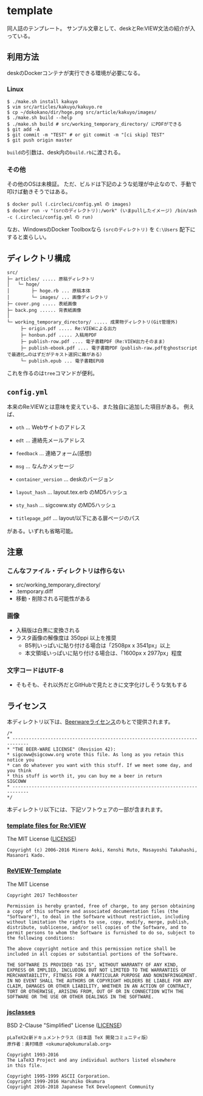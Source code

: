 # template
同人誌のテンプレート。
サンプル文章として、deskとRe:VIEW文法の紹介が入っている。


## 利用方法
deskのDockerコンテナが実行できる環境が必要になる。

### Linux
```
$ ./make.sh install kakuyo
$ vim src/articles/kakuyo/kakuyo.re
$ cp ~/dokokano/dir/hoge.png src/article/kakuyo/images/
$ ./make.sh build --help
$ ./make.sh build # src/working_temporary_directory/ にPDFができる
$ git add -A
$ git commit -m "TEST" # or git commit -m "[ci skip] TEST"
$ git push origin master
```
`build`の引数は、desk内の`build.rb`に渡される。

### その他
その他のOSは未検証。
ただ、ビルドは下記のような処理が中止なので、手動で叩けば動きそうではある。
```
$ docker pull (.circleci/config.yml の images)
$ docker run -v "(srcのディレクトリ):/work" (いまpullしたイメージ) /bin/ash -c (.circleci/config.yml の run)
```
なお、WindowsのDocker Toolboxなら `(srcのディレクトリ)` を `C:\Users` 配下にすると楽らしい。


## ディレクトリ構成
```
src/
├─ articles/ ..... 原稿ディレクトリ
│   └─ hoge/
│        ├─ hoge.rb ... 原稿本体
│        └─ images/ ... 画像ディレクトリ
├─ cover.png ..... 表紙画像
├─ back.png ...... 背表紙画像
│
└─ working_temporary_directory/ ..... 成果物ディレクトリ(Git管理外)
     ├─ origin.pdf ..... Re:VIEWによる出力
     ├─ honbun.pdf ..... 入稿用PDF
     ├─ publish-row.pdf .... 電子書籍PDF（Re:VIEW出力そのまま）
     ├─ publish-ebook.pdf .... 電子書籍PDF（publish-raw.pdfをghostscriptで最適化…のはずだがテキスト選択に難がある）
     └─ publish.epub ... 電子書籍EPUB
```
これを作るのは`tree`コマンドが便利。

## `config.yml`
本来のRe:VIEWとは意味を変えている、また独自に追加した項目がある。
例えば、

* `oth` ... Webサイトのアドレス
* `edt` ... 連絡先メールアドレス
* `feedback` ... 連絡フォーム(感想)
* `msg` ... なんかメッセージ

* `container_version` ... deskのバージョン
* `layout_hash` ... layout.tex.erb のMD5ハッシュ
* `sty_hash` ... sigcoww.sty のMD5ハッシュ
* `titlepage_pdf` ... layout/以下にある扉ページのパス

がある。いずれも省略可能。


## 注意
### こんなファイル・ディレクトリは作らない
* src/working_temporary_directory/
* .temporary.diff
* 移動・削除される可能性がある

### 画像
* 入稿版は白黒に変換される
* ラスタ画像の解像度は 350ppi 以上を推奨
  * B5判いっぱいに貼り付ける場合は「2508px x 3541px」以上
  * 本文領域いっぱいに貼り付ける場合は、「1600px x 2977px」程度

### 文字コードはUTF-8
* そもそも、それ以外だとGitHubで見たときに文字化けしそうな気もする


## ライセンス
本ディレクトリ以下は、[Beerwareライセンス](https://en.wikipedia.org/wiki/Beerware)のもとで提供されます。
```
/*
* ----------------------------------------------------------------------------
* "THE BEER-WARE LICENSE" (Revision 42):
* sigcoww@sigcoww.org wrote this file. As long as you retain this notice you
* can do whatever you want with this stuff. If we meet some day, and you think
* this stuff is worth it, you can buy me a beer in return            SIGCOWW
* ----------------------------------------------------------------------------
*/
```

本ディレクトリ以下には、下記ソフトウェアの一部が含まれます。

### [template files for Re:VIEW](https://github.com/kmuto/review/tree/master/templates)
The MIT License ([LICENSE](https://github.com/kmuto/review/blob/master/templates/LICENSE))
```
Copyright (c) 2006-2016 Minero Aoki, Kenshi Muto, Masayoshi Takahashi, Masanori Kado.
```

### [ReVIEW-Template](https://github.com/TechBooster/ReVIEW-Template)
The MIT License
```
Copyright 2017 TechBooster

Permission is hereby granted, free of charge, to any person obtaining a copy of this software and associated documentation files (the "Software"), to deal in the Software without restriction, including without limitation the rights to use, copy, modify, merge, publish, distribute, sublicense, and/or sell copies of the Software, and to permit persons to whom the Software is furnished to do so, subject to the following conditions:

The above copyright notice and this permission notice shall be included in all copies or substantial portions of the Software.

THE SOFTWARE IS PROVIDED "AS IS", WITHOUT WARRANTY OF ANY KIND, EXPRESS OR IMPLIED, INCLUDING BUT NOT LIMITED TO THE WARRANTIES OF MERCHANTABILITY, FITNESS FOR A PARTICULAR PURPOSE AND NONINFRINGEMENT. IN NO EVENT SHALL THE AUTHORS OR COPYRIGHT HOLDERS BE LIABLE FOR ANY CLAIM, DAMAGES OR OTHER LIABILITY, WHETHER IN AN ACTION OF CONTRACT, TORT OR OTHERWISE, ARISING FROM, OUT OF OR IN CONNECTION WITH THE SOFTWARE OR THE USE OR OTHER DEALINGS IN THE SOFTWARE.
```

### [jsclasses](https://github.com/texjporg/jsclasses)
BSD 2-Clause "Simplified" License ([LICENSE](https://github.com/texjporg/jsclasses/blob/master/LICENSE))
```
pLaTeX2ε新ドキュメントクラス（日本語 TeX 開発コミュニティ版）
原作者：奥村晴彦 <okumura@okumuralab.org>

Copyright 1993-2016
The LaTeX3 Project and any individual authors listed elsewhere
in this file.

Copyright 1995-1999 ASCII Corporation.
Copyright 1999-2016 Haruhiko Okumura
Copyright 2016-2018 Japanese TeX Development Community
```
